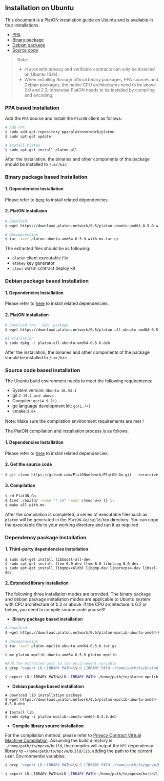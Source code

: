 ## Installation on Ubuntu

This document is a PlatON installation guide on Ubuntu and is available in four installations.

- [PPA](#PPA-based-Installation)
- [Binary package](#Binary-package-based-Installation)
- [Debian package](#Debian-package-based-Installation)
- [Source code](#Source-code-based-Installation)

> Note:
> - `PlatON` with privacy and verifiable contracts can only be installed on Ubuntu 16.04. 
> - When installing through official binary packages, PPA sources and Debian packages, the native CPU architectures need to be above 2.0 and 2.0, otherwise PlatON needs to be installed by compiling and encoding.

### PPA based Installation

Add the `PPA` source and install the `PlatON` client as follows:

```bash
# Add PPA
$ sudo add-apt-repository ppa:platonnetwork/platon
$ sudo apt-get update

# Install Platon
$ sudo apt-get install platon-all
```

After the installation, the binaries and other components of the package should be installed to `/usr/bin`

### Binary package based Installation

#### 1. Dependencies Installation 

Please refer to [here](#Dependency-package-Installation) to install related dependencies.

#### 2. PlatON Installaion

```bash
# Download
$ wget https://download.platon.network/0.5/platon-ubuntu-amd64-0.5.0-with-mv.tar.gz 

# Decompression  
$ tar -xvzf platon-ubuntu-amd64-0.5.0-with-mv.tar.gz 
```

The extracted files should be as following:

- `platon` client executable file 
- `ethkey` key generator 
- `ctool` wasm contract deploy kit 


### Debian package based Installation

#### 1. Dependencies Installation 

Please refer to [here](#Dependency-package-installation) to install related dependencies.

#### 2. PlatON Installation

```bash
# Download the `.deb` package
$ wget https://download.platon.network/0.5/platon-all-ubuntu-amd64-0.5.0.deb 

#installation
$ sudo dpkg -i platon-all-ubuntu-amd64-0.5.0.deb
```

After the installation, the binaries and other components of the package should be installed to `/usr/bin`

### Source code based installation

The Ubuntu build environment needs to meet the following requirements:

- System version: `Ubuntu 16.04.1`
- git:`2.19.1 and above`
- Compiler: `gcc(4.9.2+)`
- go language development kit: `go(1.7+)`
- cmake:`3.0+`

Note: Make sure the compilation environment requirements are met！

The PlatON compilation and installation process is as follows:

#### 1. Dependencies Installation 

Please refer to [here](#Dependency-package-Installation) to install related dependencies.

#### 2. Get the source code

```
$ git clone https://github.com/PlatONnetwork/PlatON-Go.git --recursive
```

#### 3. Compilation 

```bash
$ cd PlatON-Go
$ find ./build/ -name "*.sh" -exec chmod u+x {} \;
$ make all-with-mv
```

After the compilation is completed, a series of executable files such as `platon` will be generated in the `PlatON-Go/build/bin` directory. You can copy the executable file to your working directory and run it as required.

### Dependency package Installation

#### 1. **Third-party dependencies installation**

```
$ sudo apt-get install libboost-all-dev
$ sudo apt-get install llvm-6.0-dev llvm-6.0 libclang-6.0-dev
$ sudo apt-get install libgmpxx4ldbl libgmp-dev libprocps4-dev libssl-dev
```
#### 2. **Extended library installation**
The following three installation modes are provided. The binary package and debian package installation modes are applicable to Ubuntu system with CPU architecture of 0.2 or above. If the CPU architecture is 0.2 or below, you need to compile source code yourself!

- **Binary package based installation**

```bash
# Download 
$ wget https://download.platon.network/0.5/platon-mpclib-ubuntu-amd64-0.5.0.tar.gz

# Decompression 
$ tar -xvzf platon-mpclib-ubuntu-amd64-0.5.0.tar.gz

$ mv platon-mpclib-ubuntu-amd64-0.5.0 platon-mpclib

#Add the extracted path to the environment variable
$ grep "export LD_LIBRARY_PATH=\$LD_LIBRARY_PATH:~/home/path/to/platon-mpclib" ~/.bashrc || echo "export LD_LIBRARY_PATH=\$LD_LIBRARY_PATH:~/home/path/to/platon-mpclib" > > ~/.bashrc

$ export LD_LIBRARY_PATH=$LD_LIBRARY_PATH:~/home/path/to/platon-mpclib
```

- **Debian package based installation**

```
# Download lib installation package
$ wget https://download.platon.network/0.5/platon-mpclib-ubuntu-amd64-0.5.0.deb

# Install lib
$ sudo dpkg -i platon-mpclib-ubuntu-amd64-0.5.0.deb
```

- **Compile library source installation**

For the compilation method, please refer to [Privacy Contract Virtual Machine Compilation](https://github.com/PlatONnetwork/privacy-contract-vm#building--installing).
Assuming the build directory is `~/home/path/to/mpcvm/build`, the compiler will output the `MPC` dependency library to `~/home/path/to/mpcvm/build/lib`, adding the path to the current user. Environmental variables:

```bash
$ grep "export LD_LIBRARY_PATH=\$LD_LIBRARY_PATH:~/home/path/to/mpcvm/build/lib" ~/.bashrc || echo "export LD_LIBRARY_PATH=\$LD_LIBRARY_PATH:~/home/path/to/mpcvm/build /lib" >> ~/.bashrc

$ export LD_LIBRARY_PATH=$LD_LIBRARY_PATH:~/home/path/to/mpcvm/build/lib
```

